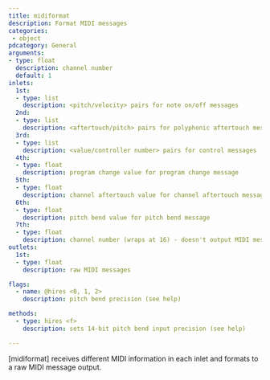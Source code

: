 ```yaml
---
title: midiformat
description: Format MIDI messages
categories:
 - object
pdcategory: General
arguments:
- type: float
  description: channel number
  default: 1
inlets:
  1st:
  - type: list
    description: <pitch/velocity> pairs for note on/off messages
  2nd:
  - type: list
    description: <aftertouch/pitch> pairs for polyphonic aftertouch messages
  3rd:
  - type: list
    description: <value/controller number> pairs for control messages
  4th:
  - type: float
    description: program change value for program change message
  5th:
  - type: float
    description: channel aftertouch value for channel aftertouch message
  6th:
  - type: float
    description: pitch bend value for pitch bend message
  7th:
  - type: float
    description: channel number (wraps at 16) - doesn't output MIDI messages
outlets:
  1st:
  - type: float
    description: raw MIDI messages

flags:
  - name: @hires <0, 1, 2>
    description: pitch bend precision (see help)

methods:
  - type: hires <f>
    description: sets 14-bit pitch bend input precision (see help)

---
```


[midiformat] receives different MIDI information in each inlet and formats to a raw MIDI message output.

